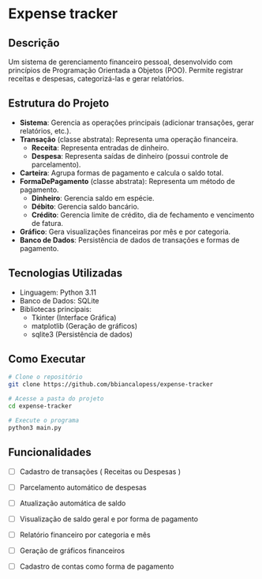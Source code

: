 # Expense tracker

## Descrição
Um sistema de gerenciamento financeiro pessoal, desenvolvido com princípios de Programação Orientada a Objetos (POO). Permite registrar receitas e despesas, categorizá-las e gerar relatórios.

## Estrutura do Projeto
- **Sistema**: Gerencia as operações principais (adicionar transações, gerar relatórios, etc.).
- **Transação** (classe abstrata): Representa uma operação financeira.
  - **Receita**: Representa entradas de dinheiro.
  - **Despesa**: Representa saídas de dinheiro (possui controle de parcelamento).
- **Carteira**: Agrupa formas de pagamento e calcula o saldo total.
- **FormaDePagamento** (classe abstrata): Representa um método de pagamento.
  - **Dinheiro**: Gerencia saldo em espécie.
  - **Débito**: Gerencia saldo bancário.
  - **Crédito**: Gerencia limite de crédito, dia de fechamento e vencimento de fatura.
- **Gráfico**: Gera visualizações financeiras por mês e por categoria.
- **Banco de Dados**: Persistência de dados de transações e formas de pagamento.

## Tecnologias Utilizadas
- Linguagem: Python 3.11
- Banco de Dados: SQLite
- Bibliotecas principais:
  - Tkinter (Interface Gráfica)
  - matplotlib (Geração de gráficos)
  - sqlite3 (Persistência de dados)

## Como Executar
```bash
# Clone o repositório
git clone https://github.com/bbiancalopess/expense-tracker

# Acesse a pasta do projeto
cd expense-tracker

# Execute o programa
python3 main.py
```

## Funcionalidades
- [ ] Cadastro de transações ( Receitas ou Despesas )
- [ ] Parcelamento automático de despesas
- [ ] Atualização automática de saldo
- [ ] Visualização de saldo geral e por forma de pagamento
- [ ] Relatório financeiro por categoria e mês
- [ ] Geração de gráficos financeiros
- [ ] Cadastro de contas como forma de pagamento

 

